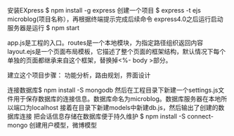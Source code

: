 安装EXpress $ npm install -g express
创建一个项目 $ express -t ejs microblog(项目名称），再根据终端提示完成后续命令
express4.0之后运行启动服务器是运行 $ npm start

app.js是工程的入口。routes是一个本地模块，为指定路径组织返回内容
layout.ejs是一个页面布局模板，它描述了整个页面的框架结构，默认情况下每个单独的页面都继承来自这个框架，替换掉<%- body >部分。

建立这个项目步骤： 功能分析，路由规划，界面设计

连接数据库$ npm install -S mongodb  然后在工程目录下新建一个settings.js文件用于保存数据库的连接信息。数据库命名为microblog。数据库服务器在本地所以端口为localhost
接着在目录下新建models中新建db.js，然后输出了创建的数据库连接
把会话信息存储在数据库便于持久维护 $ npm install -S connect-mongo
创建用户模型，微博模型
